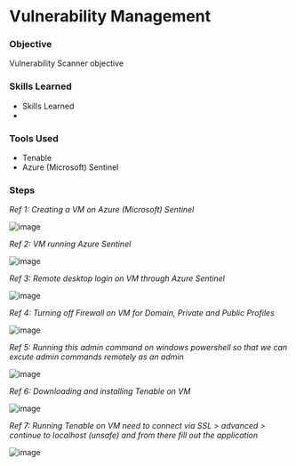 # Vulnerability Management

### Objective
  
Vulnerability Scanner objective

### Skills Learned

- Skills Learned
- 

### Tools Used

- Tenable
- Azure (Microsoft) Sentinel

### Steps

*Ref 1: Creating a VM on Azure (Microsoft) Sentinel*

![image](https://github.com/user-attachments/assets/d3f1be27-8148-4397-b3b6-c3e38757259e)

*Ref 2: VM running Azure Sentinel*

![image](https://github.com/user-attachments/assets/e82e6d3c-5459-4671-9748-7e529d2132a8)

*Ref 3: Remote desktop login on VM through Azure Sentinel*

![image](https://github.com/user-attachments/assets/dbca929b-f568-4751-a6a7-a69bccce34c9)

*Ref 4: Turning off Firewall on VM for Domain, Private and Public Profiles*

![image](https://github.com/user-attachments/assets/9dd9d4ff-99f9-4bfe-ba93-47e9f2c50058)

*Ref 5: Running this admin command on windows powershell so that we can excute admin commands remotely as an admin*

![image](https://github.com/user-attachments/assets/0a20968b-e819-474f-a582-02b6925765b1)

*Ref 6: Downloading and installing Tenable on VM*

![image](https://github.com/user-attachments/assets/85ee3f39-5931-413e-a6c6-7dda03f8ec75)

*Ref 7: Running Tenable on VM need to connect via SSL > advanced > continue to localhost (unsafe) and from there fill out the application*

![image](https://github.com/user-attachments/assets/75f919da-f3af-422e-90e1-a617e861b5d0)




